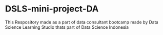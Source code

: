 # DSLS-mini-project-DA
This Respository made as a part of data consultant bootcamp made by Data Science Learning Studio thats part of Data Science Indonesia
